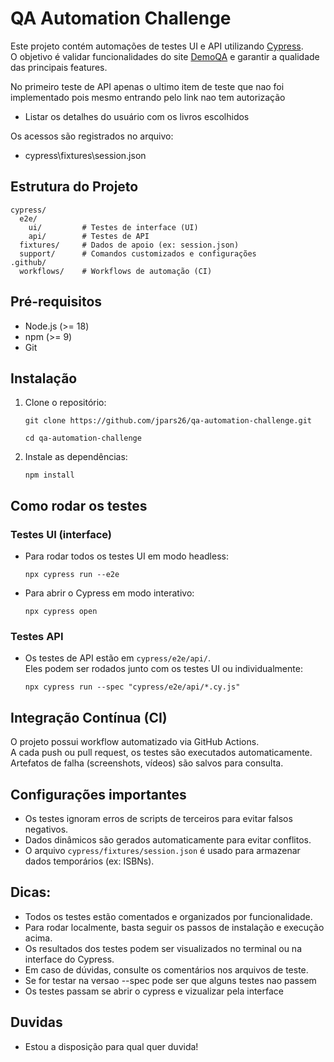 # QA Automation Challenge

Este projeto contém automações de testes UI e API utilizando [Cypress](https://www.cypress.io/).  
O objetivo é validar funcionalidades do site [DemoQA](https://demoqa.com/) e garantir a qualidade das principais features.

No primeiro teste de API apenas o ultimo item de teste que nao foi implementado pois mesmo entrando pelo link nao tem autorização
- Listar os detalhes do usuário com os livros escolhidos 

Os acessos são registrados no arquivo:
- cypress\fixtures\session.json

## Estrutura do Projeto

```
cypress/
  e2e/
    ui/         # Testes de interface (UI)
    api/        # Testes de API
  fixtures/     # Dados de apoio (ex: session.json)
  support/      # Comandos customizados e configurações
.github/
  workflows/    # Workflows de automação (CI)
```

## Pré-requisitos

- Node.js (>= 18)
- npm (>= 9)
- Git

## Instalação

1. Clone o repositório:
   ```
   git clone https://github.com/jpars26/qa-automation-challenge.git

   cd qa-automation-challenge
   ```

2. Instale as dependências:
   ```
   npm install
   ```

## Como rodar os testes

### Testes UI (interface)

- Para rodar todos os testes UI em modo headless:
  ```
  npx cypress run --e2e
  ```
- Para abrir o Cypress em modo interativo:
  ```
  npx cypress open
  ```

### Testes API

- Os testes de API estão em `cypress/e2e/api/`.  
  Eles podem ser rodados junto com os testes UI ou individualmente:
  ```
  npx cypress run --spec "cypress/e2e/api/*.cy.js"
  ```

## Integração Contínua (CI)

O projeto possui workflow automatizado via GitHub Actions.  
A cada push ou pull request, os testes são executados automaticamente.  
Artefatos de falha (screenshots, vídeos) são salvos para consulta.

## Configurações importantes

- Os testes ignoram erros de scripts de terceiros para evitar falsos negativos.
- Dados dinâmicos são gerados automaticamente para evitar conflitos.
- O arquivo `cypress/fixtures/session.json` é usado para armazenar dados temporários (ex: ISBNs).

## Dicas:

- Todos os testes estão comentados e organizados por funcionalidade.
- Para rodar localmente, basta seguir os passos de instalação e execução acima.
- Os resultados dos testes podem ser visualizados no terminal ou na interface do Cypress.
- Em caso de dúvidas, consulte os comentários nos arquivos de teste.
- Se for testar na versao --spec pode ser que alguns testes nao passem
- Os testes passam se abrir o cypress e vizualizar pela interface

## Duvidas

 - Estou a disposição para qual quer duvida!

